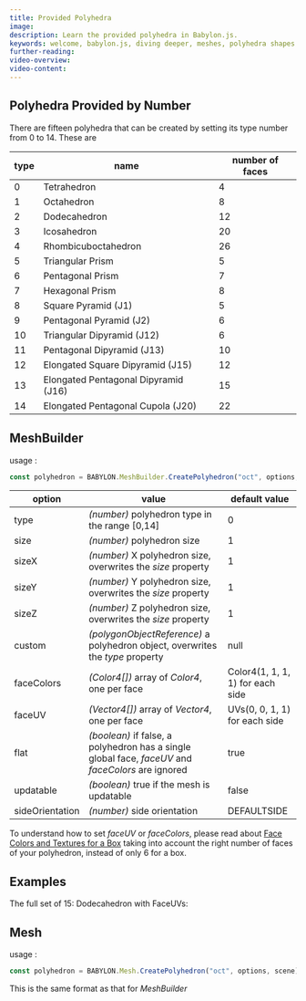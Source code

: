 ```yaml
---
title: Provided Polyhedra
image: 
description: Learn the provided polyhedra in Babylon.js.
keywords: welcome, babylon.js, diving deeper, meshes, polyhedra shapes
further-reading:
video-overview:
video-content:
---
```


## Polyhedra Provided by Number
There are fifteen polyhedra that can be created by setting its type number from 0 to 14. These are

type|name|number of faces
----|----|-----------
0|Tetrahedron|4
1|Octahedron|8
2|Dodecahedron|12
3|Icosahedron|20
4|Rhombicuboctahedron|26
5|Triangular Prism|5
6|Pentagonal Prism|7
7|Hexagonal Prism|8
8|Square Pyramid (J1)|5
9|Pentagonal Pyramid (J2)|6
10|Triangular Dipyramid (J12)|6
11|Pentagonal Dipyramid (J13)|10
12|Elongated Square Dipyramid (J15)|12
13|Elongated Pentagonal Dipyramid (J16)|15
14|Elongated Pentagonal Cupola (J20)|22

## MeshBuilder
usage :
```javascript
const polyhedron = BABYLON.MeshBuilder.CreatePolyhedron("oct", options, scene); //scene is optional and defaults to the current scene
```

option|value|default value
--------|-----|-------------
type|_(number)_ polyhedron type in the range [0,14]|0
size|_(number)_ polyhedron size|1
sizeX|_(number)_ X polyhedron size, overwrites the _size_ property|1
sizeY|_(number)_ Y polyhedron size, overwrites the _size_ property|1
sizeZ|_(number)_ Z polyhedron size, overwrites the _size_ property|1
custom|_(polygonObjectReference)_ a polyhedron object, overwrites the _type_ property|null
faceColors|_(Color4[])_ array of _Color4_, one per face|Color4(1, 1, 1, 1) for each side
faceUV|_(Vector4[])_ array of _Vector4_, one per face| UVs(0, 0, 1, 1) for each side
flat|_(boolean)_ if false, a polyhedron has a single global face, _faceUV_ and _faceColors_ are ignored|true
updatable|_(boolean)_ true if the mesh is updatable|false
sideOrientation|_(number)_ side orientation|DEFAULTSIDE


To understand how to set _faceUV_ or _faceColors_, please read about [Face Colors and Textures for a Box](/How_To/CreateBox_Per_Face_Textures_And_Colors) taking into account the right number of faces of your polyhedron, instead of only 6 for a box. 

## Examples
The full set of 15: <Playground id="#PBLS4Y " title="Full Set Of 15 Polyhedra" description="Playground example showing all 15 provided polyhedra." image=""/>
Dodecahedron with FaceUVs: <Playground id="#PBLS4Y#1 " title="Dodecahedron with FaceUVs" description="Playground example of creating a dodecahedron with faceUVs." image=""/>

## Mesh
usage :
```javascript
const polyhedron = BABYLON.Mesh.CreatePolyhedron("oct", options, scene); //scene is optional and defaults to the current scene
```
This is the same format as that for *MeshBuilder*